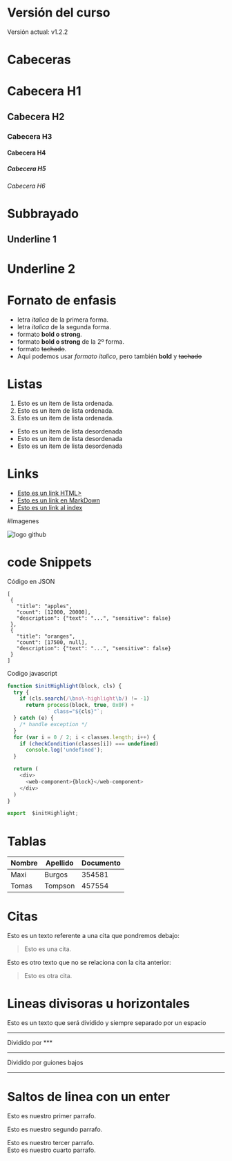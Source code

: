 # Versión del curso
Versión actual: v1.2.2

# Cabeceras
# Cabecera H1
## Cabecera H2
### Cabecera H3
#### Cabecera H4
##### Cabecera H5
###### Cabecera H6

# Subbrayado
Underline 1
-----------

Underline 2
===========

# Fornato de enfasis
- letra *italica* de la primera forma.
- letra _italica_ de la segunda forma.
- formato **bold o strong**.
- formato __bold o strong__ de la 2º forma.
- formato ~~tachado~~.
- Aqui podemos usar *formato italico*, pero también **bold** y ~~tachado~~

# Listas
1. Esto es un item de lista ordenada.
2. Esto es un item de lista ordenada.
3. Esto es un item de lista ordenada.

- Esto es un item de lista desordenada
- Esto es un item de lista desordenada
- Esto es un item de lista desordenada
 
 # Links
 - <a href="http://google.com">Esto es un link HTML></a>
 - [Esto es un link en MarkDown](http://www.google.com)
  - [Esto es un link al index](index.html)

  #Imagenes

 ![logo github](https://image.flaticon.com/icons/svg/25/25231.svg) 

 # code Snippets
 Código en JSON
 ```Codigo en JSON
[
  {
    "title": "apples",
    "count": [12000, 20000],
    "description": {"text": "...", "sensitive": false}
  },
  {
    "title": "oranges",
    "count": [17500, null],
    "description": {"text": "...", "sensitive": false}
  }
]
```

Codigo javascript
```javascript
function $initHighlight(block, cls) {
  try {
    if (cls.search(/\bno\-highlight\b/) != -1)
      return process(block, true, 0x0F) +
             ` class="${cls}"`;
  } catch (e) {
    /* handle exception */
  }
  for (var i = 0 / 2; i < classes.length; i++) {
    if (checkCondition(classes[i]) === undefined)
      console.log('undefined');
  }

  return (
    <div>
      <web-component>{block}</web-component>
    </div>
  )
}

export  $initHighlight;
```

# Tablas
| Nombre | Apellido | Documento |
|--------|----------|-----------|
| Maxi   | Burgos   | 354581    |
| Tomas  | Tompson  | 457554    |


# Citas
Esto es un texto referente a una cita que pondremos debajo:
> Esto es una cita.

Esto es otro texto que no se relaciona con la cita anterior:
> Esto es otra cita.

# Lineas divisoras u horizontales

Esto es un texto que será dividido y siempre separado por un espacio

---
Dividido por ***

***

Dividido por guiones bajos

___

# Saltos de linea con un enter 
Esto es nuestro primer parrafo.

Esto es nuestro segundo parrafo.

Esto es nuestro tercer parrafo.<br>
Esto es nuestro cuarto parrafo.


